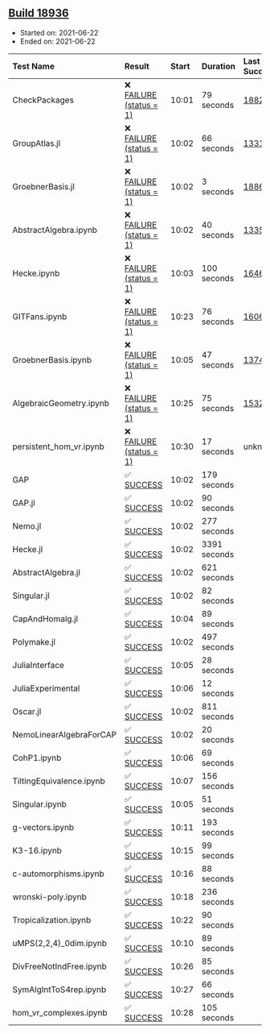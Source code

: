 ## [Build 18936](https://oscarci.mathematik.uni-kl.de/job/oscar/18936/)

* Started on: 2021-06-22
* Ended on: 2021-06-22

| Test Name    | Result | Start | Duration | Last Success | First Failure |
|:-------------|:-------|:------|:---------|:-------------|:--------------|
| CheckPackages | ❌ [FAILURE (status = 1)](https://oscarci.mathematik.uni-kl.de/job/oscar/18936/artifact/logs/build-18936/CheckPackages.log) | 10:01 | 79 seconds | [18822](https://oscarci.mathematik.uni-kl.de/job/oscar/18822/) | [18823](https://oscarci.mathematik.uni-kl.de/job/oscar/18823/) |
| GroupAtlas.jl | ❌ [FAILURE (status = 1)](https://oscarci.mathematik.uni-kl.de/job/oscar/18936/artifact/logs/build-18936/GroupAtlas.jl.log) | 10:02 | 66 seconds | [13311](https://oscarci.mathematik.uni-kl.de/job/oscar/13311/) | [13312](https://oscarci.mathematik.uni-kl.de/job/oscar/13312/) |
| GroebnerBasis.jl | ❌ [FAILURE (status = 1)](https://oscarci.mathematik.uni-kl.de/job/oscar/18936/artifact/logs/build-18936/GroebnerBasis.jl.log) | 10:02 | 3 seconds | [18864](https://oscarci.mathematik.uni-kl.de/job/oscar/18864/) | [18865](https://oscarci.mathematik.uni-kl.de/job/oscar/18865/) |
| AbstractAlgebra.ipynb | ❌ [FAILURE (status = 1)](https://oscarci.mathematik.uni-kl.de/job/oscar/18936/artifact/logs/build-18936/AbstractAlgebra.ipynb.log) | 10:02 | 40 seconds | [13355](https://oscarci.mathematik.uni-kl.de/job/oscar/13355/) | [13356](https://oscarci.mathematik.uni-kl.de/job/oscar/13356/) |
| Hecke.ipynb | ❌ [FAILURE (status = 1)](https://oscarci.mathematik.uni-kl.de/job/oscar/18936/artifact/logs/build-18936/Hecke.ipynb.log) | 10:03 | 100 seconds | [16463](https://oscarci.mathematik.uni-kl.de/job/oscar/16463/) | [16464](https://oscarci.mathematik.uni-kl.de/job/oscar/16464/) |
| GITFans.ipynb | ❌ [FAILURE (status = 1)](https://oscarci.mathematik.uni-kl.de/job/oscar/18936/artifact/logs/build-18936/GITFans.ipynb.log) | 10:23 | 76 seconds | [16068](https://oscarci.mathematik.uni-kl.de/job/oscar/16068/) | [16069](https://oscarci.mathematik.uni-kl.de/job/oscar/16069/) |
| GroebnerBasis.ipynb | ❌ [FAILURE (status = 1)](https://oscarci.mathematik.uni-kl.de/job/oscar/18936/artifact/logs/build-18936/GroebnerBasis.ipynb.log) | 10:05 | 47 seconds | [13748](https://oscarci.mathematik.uni-kl.de/job/oscar/13748/) | [13749](https://oscarci.mathematik.uni-kl.de/job/oscar/13749/) |
| AlgebraicGeometry.ipynb | ❌ [FAILURE (status = 1)](https://oscarci.mathematik.uni-kl.de/job/oscar/18936/artifact/logs/build-18936/AlgebraicGeometry.ipynb.log) | 10:25 | 75 seconds | [15322](https://oscarci.mathematik.uni-kl.de/job/oscar/15322/) | [15323](https://oscarci.mathematik.uni-kl.de/job/oscar/15323/) |
| persistent_hom_vr.ipynb | ❌ [FAILURE (status = 1)](https://oscarci.mathematik.uni-kl.de/job/oscar/18936/artifact/logs/build-18936/persistent_hom_vr.ipynb.log) | 10:30 | 17 seconds | unknown | unknown |
| GAP | ✅ [SUCCESS](https://oscarci.mathematik.uni-kl.de/job/oscar/18936/artifact/logs/build-18936/GAP.log) | 10:02 | 179 seconds |  |  |
| GAP.jl | ✅ [SUCCESS](https://oscarci.mathematik.uni-kl.de/job/oscar/18936/artifact/logs/build-18936/GAP.jl.log) | 10:02 | 90 seconds |  |  |
| Nemo.jl | ✅ [SUCCESS](https://oscarci.mathematik.uni-kl.de/job/oscar/18936/artifact/logs/build-18936/Nemo.jl.log) | 10:02 | 277 seconds |  |  |
| Hecke.jl | ✅ [SUCCESS](https://oscarci.mathematik.uni-kl.de/job/oscar/18936/artifact/logs/build-18936/Hecke.jl.log) | 10:02 | 3391 seconds |  |  |
| AbstractAlgebra.jl | ✅ [SUCCESS](https://oscarci.mathematik.uni-kl.de/job/oscar/18936/artifact/logs/build-18936/AbstractAlgebra.jl.log) | 10:02 | 621 seconds |  |  |
| Singular.jl | ✅ [SUCCESS](https://oscarci.mathematik.uni-kl.de/job/oscar/18936/artifact/logs/build-18936/Singular.jl.log) | 10:02 | 82 seconds |  |  |
| CapAndHomalg.jl | ✅ [SUCCESS](https://oscarci.mathematik.uni-kl.de/job/oscar/18936/artifact/logs/build-18936/CapAndHomalg.jl.log) | 10:04 | 89 seconds |  |  |
| Polymake.jl | ✅ [SUCCESS](https://oscarci.mathematik.uni-kl.de/job/oscar/18936/artifact/logs/build-18936/Polymake.jl.log) | 10:02 | 497 seconds |  |  |
| JuliaInterface | ✅ [SUCCESS](https://oscarci.mathematik.uni-kl.de/job/oscar/18936/artifact/logs/build-18936/JuliaInterface.log) | 10:05 | 28 seconds |  |  |
| JuliaExperimental | ✅ [SUCCESS](https://oscarci.mathematik.uni-kl.de/job/oscar/18936/artifact/logs/build-18936/JuliaExperimental.log) | 10:06 | 12 seconds |  |  |
| Oscar.jl | ✅ [SUCCESS](https://oscarci.mathematik.uni-kl.de/job/oscar/18936/artifact/logs/build-18936/Oscar.jl.log) | 10:02 | 811 seconds |  |  |
| NemoLinearAlgebraForCAP | ✅ [SUCCESS](https://oscarci.mathematik.uni-kl.de/job/oscar/18936/artifact/logs/build-18936/NemoLinearAlgebraForCAP.log) | 10:02 | 20 seconds |  |  |
| CohP1.ipynb | ✅ [SUCCESS](https://oscarci.mathematik.uni-kl.de/job/oscar/18936/artifact/logs/build-18936/CohP1.ipynb.log) | 10:06 | 69 seconds |  |  |
| TiltingEquivalence.ipynb | ✅ [SUCCESS](https://oscarci.mathematik.uni-kl.de/job/oscar/18936/artifact/logs/build-18936/TiltingEquivalence.ipynb.log) | 10:07 | 156 seconds |  |  |
| Singular.ipynb | ✅ [SUCCESS](https://oscarci.mathematik.uni-kl.de/job/oscar/18936/artifact/logs/build-18936/Singular.ipynb.log) | 10:05 | 51 seconds |  |  |
| g-vectors.ipynb | ✅ [SUCCESS](https://oscarci.mathematik.uni-kl.de/job/oscar/18936/artifact/logs/build-18936/g-vectors.ipynb.log) | 10:11 | 193 seconds |  |  |
| K3-16.ipynb | ✅ [SUCCESS](https://oscarci.mathematik.uni-kl.de/job/oscar/18936/artifact/logs/build-18936/K3-16.ipynb.log) | 10:15 | 99 seconds |  |  |
| c-automorphisms.ipynb | ✅ [SUCCESS](https://oscarci.mathematik.uni-kl.de/job/oscar/18936/artifact/logs/build-18936/c-automorphisms.ipynb.log) | 10:16 | 88 seconds |  |  |
| wronski-poly.ipynb | ✅ [SUCCESS](https://oscarci.mathematik.uni-kl.de/job/oscar/18936/artifact/logs/build-18936/wronski-poly.ipynb.log) | 10:18 | 236 seconds |  |  |
| Tropicalization.ipynb | ✅ [SUCCESS](https://oscarci.mathematik.uni-kl.de/job/oscar/18936/artifact/logs/build-18936/Tropicalization.ipynb.log) | 10:22 | 90 seconds |  |  |
| uMPS(2,2,4)_0dim.ipynb | ✅ [SUCCESS](https://oscarci.mathematik.uni-kl.de/job/oscar/18936/artifact/logs/build-18936/uMPS-2-2-4-_0dim.ipynb.log) | 10:10 | 89 seconds |  |  |
| DivFreeNotIndFree.ipynb | ✅ [SUCCESS](https://oscarci.mathematik.uni-kl.de/job/oscar/18936/artifact/logs/build-18936/DivFreeNotIndFree.ipynb.log) | 10:26 | 85 seconds |  |  |
| SymAlgIntToS4rep.ipynb | ✅ [SUCCESS](https://oscarci.mathematik.uni-kl.de/job/oscar/18936/artifact/logs/build-18936/SymAlgIntToS4rep.ipynb.log) | 10:27 | 66 seconds |  |  |
| hom_vr_complexes.ipynb | ✅ [SUCCESS](https://oscarci.mathematik.uni-kl.de/job/oscar/18936/artifact/logs/build-18936/hom_vr_complexes.ipynb.log) | 10:28 | 105 seconds |  |  |
